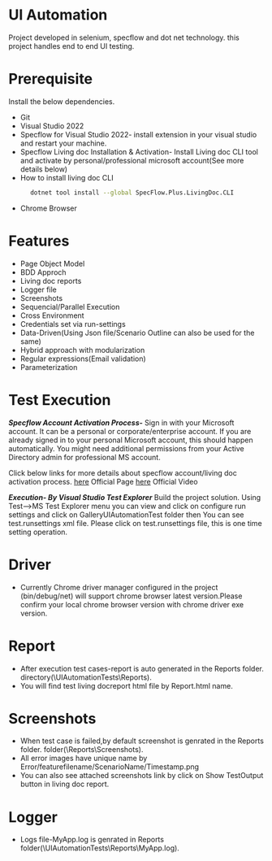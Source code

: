 ﻿# UI Automation 
Project developed in selenium, specflow and dot net technology. this project handles end to end UI testing.

# Prerequisite 
Install the below dependencies.
- Git
- Visual Studio 2022 
- Specflow for Visual Studio 2022- install extension in your visual studio and restart your machine.
- Specflow Living doc Installation & Activation- Install Living doc CLI tool and activate by personal/professional microsoft account(See more details below)
- How to install living doc CLI
```sh
      dotnet tool install --global SpecFlow.Plus.LivingDoc.CLI 
```
- Chrome Browser

# Features
- Page Object Model
- BDD Approch
- Living doc reports
- Logger file
- Screenshots
- Sequencial/Parallel Execution
- Cross Environment
- Credentials set via run-settings
- Data-Driven(Using Json file/Scenario Outline can also be used for the same)
- Hybrid approach with modularization 
- Regular expressions(Email validation)
- Parameterization

# Test Execution
***Specflow Account Activation Process-***
  Sign in with your Microsoft account. It can be a personal or corporate/enterprise account.
  If you are already signed in to your personal Microsoft account, this should happen automatically.
  You might need additional permissions from your Active Directory admin for professional MS account.

  Click below links for more details about specflow account/living doc activation process.
  [here](https://docs.specflow.org/en/latest/specflowaccount.html)  Official Page
  [here](https://www.youtube.com/watch?v=eX8JCtZKPfk)  Official Video
  
  ***Execution- By Visual Studio Test Explorer*** 
  Build the project solution. Using Test-->MS Test Explorer menu you can view and click on configure run settings and click on GalleryUIAutomationTest folder then You can see test.runsettings xml file. Please click on test.runsettings file, this is one time setting operation.

# Driver
- Currently Chrome driver manager configured in the project (bin/debug/net) will support
  chrome browser latest version.Please confirm your local chrome browser version with chrome driver exe version. 

# Report
- After execution test cases-report is auto generated in the Reports folder.  directory(\UIAutomationTests\Reports).
- You will find test living docreport html file by Report.html name.

# Screenshots
- When test case is failed,by default screenshot is genrated in the Reports folder. folder(\Reports\Screenshots).
- All error images have unique name by Error/featurefilename/ScenarioName/Timestamp.png
- You can also see attached screenshots link by click on Show TestOutput button in living doc report.

# Logger
- Logs file-MyApp.log is genrated in  Reports folder(\UIAutomationTests\Reports\MyApp.log).
